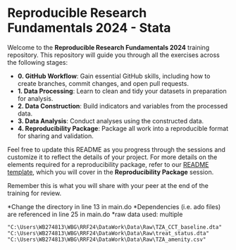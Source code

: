 # Reproducible Research Fundamentals 2024 - Stata

Welcome to the **Reproducible Research Fundamentals 2024** training repository. This repository will guide you through all the exercises across the following stages:

- **0. GitHub Workflow**: Gain essential GitHub skills, including how to create branches, commit changes, and open pull requests.
- **1. Data Processing**: Learn to clean and tidy your datasets in preparation for analysis.
- **2. Data Construction**: Build indicators and variables from the processed data.
- **3. Data Analysis**: Conduct analyses using the constructed data.
- **4. Reproducibility Package**: Package all work into a reproducible format for sharing and validation.

Feel free to update this README as you progress through the sessions and customize it to reflect the details of your project. For more details on the elements required for a reproducibility package, refer to our [README template](https://github.com/worldbank/wb-reproducible-research-repository/blob/main/resources/README_Template.md), which you will cover in the **Reproducibility Package** session.

Remember this is what you will share with your peer at the end of the training for review. 

*Change the directory in line 13 in main.do
*Dependencies (i.e. ado files) are referenced in line 25 in main.do 
*raw data used: multiple 

	"C:\Users\WB274813\WBG\RRF24\DataWork\Data\Raw\TZA_CCT_baseline.dta"
	"C:\Users\WB274813\WBG\RRF24\DataWork\Data\Raw\treat_status.dta"
	"C:\Users\WB274813\WBG\RRF24\DataWork\Data\Raw\TZA_amenity.csv"